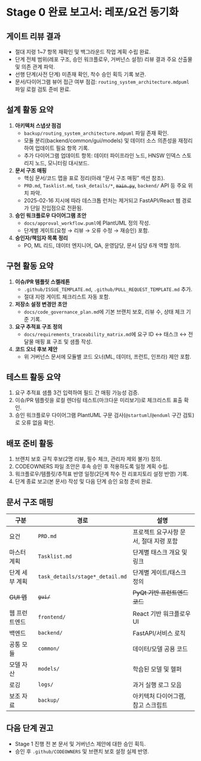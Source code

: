 # Stage 0 완료 보고서: 레포/요건 동기화

## 게이트 리뷰 결과
- 절대 지령 1~7 항목 재확인 및 백그라운드 작업 계획 수립 완료.
- 단계 전체 범위(레포 구조, 승인 워크플로우, 거버넌스 설정) 리뷰 결과 주요 산출물 및 의존 관계 파악.
- 선행 단계(사전 단계) 미존재 확인, 착수 승인 획득 기록 보관.
- 문서/다이어그램 뷰어 접근 여부 점검: `routing_system_architecture.mdpuml` 파일 로컬 검토 준비 완료.

## 설계 활동 요약
1. **아키텍처 스냅샷 점검**
   - `backup/routing_system_architecture.mdpuml` 파일 존재 확인.
   - 모듈 분리(backend/common/gui/models) 및 데이터 소스 의존성을 재정리하여 업데이트 필요 항목 기록.
   - 추가 다이어그램 업데이트 항목: 데이터 파이프라인 노드, HNSW 인덱스 스토리지 노드, 모니터링 대시보드.
2. **문서 구조 매핑**
   - 핵심 문서/코드 맵을 표로 정리(아래 “문서 구조 매핑” 섹션 참조).
   - `PRD.md`, `Tasklist.md`, `task_details/*`, ~~`main.py`~~, `backend/` API 등 주요 위치 파악.
   - 2025-02-16 지시에 따라 데스크톱 런처는 제거되고 FastAPI/React 웹 경로가 단일 진입점으로 전환됨.
3. **승인 워크플로우 다이어그램 초안**
   - `docs/approval_workflow.puml`에 PlantUML 정의 작성.
   - 단계별 게이트(요청 → 리뷰 → 오류 수정 → 재승인) 포함.
4. **승인자/책임자 목록 정리**
   - PO, ML 리드, 데이터 엔지니어, QA, 운영담당, 문서 담당 6개 역할 정의.

## 구현 활동 요약
1. **이슈/PR 템플릿 스켈레톤**
   - `.github/ISSUE_TEMPLATE.md`, `.github/PULL_REQUEST_TEMPLATE.md` 추가.
   - 절대 지령 게이트 체크리스트 자동 포함.
2. **저장소 설정 변경안 초안**
   - `docs/code_governance_plan.md`에 기본 브랜치 보호, 리뷰 수, 상태 체크 기준 기록.
3. **요구 추적표 구조 정의**
   - `docs/requirements_traceability_matrix.md`에 요구 ID ↔ 태스크 ↔ 전달물 매핑 표 구조 및 샘플 작성.
4. **코드 오너 후보 제안**
   - 위 거버넌스 문서에 모듈별 코드 오너(ML, 데이터, 프런트, 인프라) 제안 포함.

## 테스트 활동 요약
1. 요구 추적표 샘플 3건 입력하여 필드 간 매핑 가능성 검증.
2. 이슈/PR 템플릿을 로컬 렌더링 테스트(마크다운 미리보기)로 체크리스트 표출 확인.
3. 승인 워크플로우 다이어그램 PlantUML 구문 검사(`@startuml`/`@enduml` 구간 검토)로 오류 없음 확인.

## 배포 준비 활동
1. 브랜치 보호 규칙 후보(2명 리뷰, 필수 체크, 관리자 제외 불가) 정의.
2. CODEOWNERS 파일 초안은 후속 승인 후 적용하도록 일정 계획 수립.
3. 워크플로우/템플릿/추적표 반영 일정(2단계 착수 전 리포지토리 설정 반영) 기록.
4. 단계 종료 보고(본 문서) 작성 및 다음 단계 승인 요청 준비 완료.

## 문서 구조 매핑
| 구분 | 경로 | 설명 |
| --- | --- | --- |
| 요건 | `PRD.md` | 프로젝트 요구사항 문서, 절대 지령 포함 |
| 마스터 계획 | `Tasklist.md` | 단계별 태스크 개요 및 링크 |
| 단계 세부 계획 | `task_details/stage*_detail.md` | 단계별 게이트/태스크 정의 |
| ~~GUI 앱~~ | ~~`gui/`~~ | ~~PyQt 기반 프런트엔드 코드~~ |
| 웹 프런트엔드 | `frontend/` | React 기반 워크플로우 UI |
| 백엔드 | `backend/` | FastAPI/서비스 로직 |
| 공통 모듈 | `common/` | 데이터/모델 공용 코드 |
| 모델 자산 | `models/` | 학습된 모델 및 헬퍼 |
| 로깅 | `logs/` | 과거 실행 로그 모음 |
| 보조 자료 | `backup/` | 아키텍처 다이어그램, 참고 스크립트 |

## 다음 단계 권고
- Stage 1 진행 전 본 문서 및 거버넌스 제안에 대한 승인 획득.
- 승인 후 `.github/CODEOWNERS` 및 브랜치 보호 설정 실제 반영.

